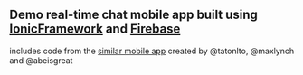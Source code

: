 ## Demo real-time chat mobile app built using [IonicFramework](http://ionicframework.com) and [Firebase](http://firebase.com)


includes code from the [similar mobile app](https://github.com/3dd13/chatroom-cordova-ionic-angularjs-firebase) created by @tatonlto, @maxlynch and @abeisgreat


